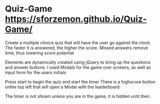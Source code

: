# Quiz-Game  https://sforzemon.github.io/Quiz-Game/

Create a multiple choice quiz that will have the user go against the clock.
The faster it is answered, the higher the score.
Missed answers remove time, thus lowering score potential

Elements are dynamically created using jQuery to bring up the questions and answer buttons.
I used Modals for the game over screens, as well as input form for the users initials

Press start to begin the quiz and start the timer
There is a highscore button onthe top left that will open a Modal with the leaderboard.

The timer is not shown unless you are in the game, it is hidden until then.
